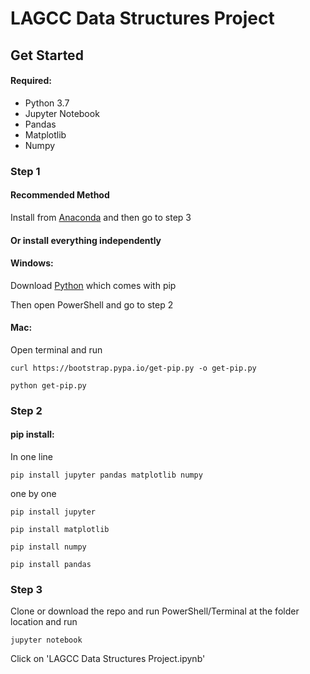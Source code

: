 # LAGCC Data Structures Project
## Get Started
#### Required:
* Python 3.7
* Jupyter Notebook
* Pandas
* Matplotlib
* Numpy
### Step 1
#### Recommended Method
Install from [Anaconda](https://www.anaconda.com/distribution/) and then go to step 3
  
#### Or install everything independently
#### Windows:
Download [Python](https://www.python.org/downloads/) which comes with pip

Then open PowerShell and go to step 2
#### Mac:
Open terminal and run
```
curl https://bootstrap.pypa.io/get-pip.py -o get-pip.py
```
```
python get-pip.py
```
### Step 2
#### pip install:

In one line
```
pip install jupyter pandas matplotlib numpy
```
one by one
```
pip install jupyter
```
```
pip install matplotlib 
```
```
pip install numpy
```
```
pip install pandas 
```
### Step 3
Clone or download the repo and run PowerShell/Terminal at the folder location and run
```
jupyter notebook
```
Click on 'LAGCC Data Structures Project.ipynb'

